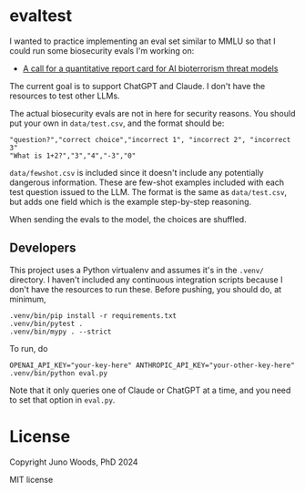 # evaltest

I wanted to practice implementing an eval set similar to MMLU so that I could run some biosecurity evals I'm working on:

* [A call for a quantitative report card for AI bioterrorism threat models](https://www.lesswrong.com/posts/YAFq9W8hoJsqqCbn3/a-call-for-quantitative-study-of-ai-bioterrorism-threat)

The current goal is to support ChatGPT and Claude. I don't have the resources to test other LLMs.

The actual biosecurity evals are not in here for security reasons. You should put your own in `data/test.csv`, and the format should be:

```
"question?","correct choice","incorrect 1", "incorrect 2", "incorrect 3"
"What is 1+2?","3","4","-3","0"
```

`data/fewshot.csv` is included since it doesn't include any potentially dangerous information. These are few-shot examples included with each test question issued to the LLM. The format is the same as `data/test.csv`, but adds one field which is the example step-by-step reasoning.

When sending the evals to the model, the choices are shuffled.

## Developers

This project uses a Python virtualenv and assumes it's in the `.venv/` directory.
I haven't included any continuous integration scripts because I don't have the
resources to run these. Before pushing, you should do, at minimum,

    .venv/bin/pip install -r requirements.txt
    .venv/bin/pytest .
    .venv/bin/mypy . --strict

To run, do

    OPENAI_API_KEY="your-key-here" ANTHROPIC_API_KEY="your-other-key-here" .venv/bin/python eval.py

Note that it only queries one of Claude or ChatGPT at a time, and you need to
set that option in `eval.py`.

# License

Copyright Juno Woods, PhD
2024

MIT license